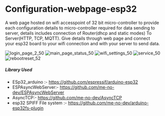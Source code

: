 # Configuration-webpage-esp32

A web page hosted on wifi accesspoint of 32 bit micro-controller to provide each configuration details to micro-controller required for data sending to server, details includes connection of Router(dhcp and static modes) To Server(HTTP, TCP, MQTT). Give details through web page and connect your esp32 board to your wifi connection and with your server to send data.

![login_page_2_50](https://user-images.githubusercontent.com/38309034/69948008-d2e56680-1514-11ea-9f9c-45ff2e7cb815.jpeg)
![main_page_status_50](https://user-images.githubusercontent.com/38309034/69948226-3ff8fc00-1515-11ea-9384-f77cf304bf8e.jpeg)
![wifi_settings_50](https://user-images.githubusercontent.com/38309034/69948228-412a2900-1515-11ea-9005-a9f3e0c9566d.jpeg)
![service_50](https://user-images.githubusercontent.com/38309034/69948239-44251980-1515-11ea-947c-306a484070c7.jpeg)
![rebootreset_52](https://user-images.githubusercontent.com/38309034/69948514-cca3ba00-1515-11ea-85bb-06951b0ef737.jpeg)

##### Library Used 

- ESp32_arduino :-    https://github.com/espressif/arduino-esp32
- ESPAsyncWebServer:- https://github.com/me-no-dev/ESPAsyncWebServer
- AsyncTCP:- https://github.com/me-no-dev/AsyncTCP
- esp32 SPIFF File system :- https://github.com/me-no-dev/arduino-esp32fs-plugin
